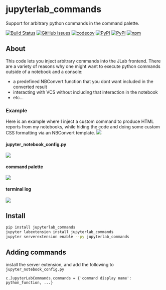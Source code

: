 # jupyterlab_commands
Support for arbitrary python commands in the command palette. 

[![Build Status](https://travis-ci.org/timkpaine/jupyterlab_commands.svg?branch=master)](https://travis-ci.org/timkpaine/jupyterlab_commands)
[![GitHub issues](https://img.shields.io/github/issues/timkpaine/jupyterlab_commands.svg)]()
[![codecov](https://codecov.io/gh/timkpaine/jupyterlab_commands/branch/master/graph/badge.svg)](https://codecov.io/gh/timkpaine/jupyterlab_commands)
[![PyPI](https://img.shields.io/pypi/l/jupyterlab_commands.svg)](https://pypi.python.org/pypi/jupyterlab_commands)
[![PyPI](https://img.shields.io/pypi/v/jupyterlab_commands.svg)](https://pypi.python.org/pypi/jupyterlab_commands)
[![npm](https://img.shields.io/npm/v/jupyterlab_commands.svg)](https://www.npmjs.com/package/jupyterlab_commands)



## About
This code lets you inject arbitrary commands into the JLab frontend. There are a variety of reasons why one might want to execute python commands outside of a notebook and a console:

- a predefined NBConvert function that you dont want included in the converted result
- interacting with VCS without including that interaction in the notebook
- etc...

### Example
Here is an example where I inject a custom command to produce HTML reports from my notebooks, while hiding the code and doing some custom CSS formatting via an NBConvert template. 
![](https://raw.githubusercontent.com/timkpaine/jupyterlab_commands/master/docs/example.gif)


#### jupyter_notebook_config.py
![](https://raw.githubusercontent.com/timkpaine/jupyterlab_commands/master/docs/1.png)

#### command palette
![](https://raw.githubusercontent.com/timkpaine/jupyterlab_commands/master/docs/2.png)

#### terminal log
![](https://raw.githubusercontent.com/timkpaine/jupyterlab_commands/master/docs/3.png)


## Install
```bash
pip install jupyterlab_commands
jupyter labextension install jupyterlab_commands
jupyter serverextension enable --py jupyterlab_commands
```

## Adding commands
install the server extension, and add the following to `jupyter_notebook_config.py`

```python3
c.JupyterLabCommands.commands = {'command display name': python_function, ...}
```
